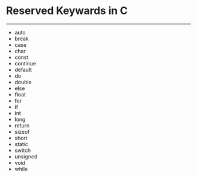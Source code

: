 # Reserved Keywards in C
---
- auto
- break
- case
- char
- const
- continue
- default
- do  
- double
- else
- float
- for
- if 
- int
- long
- return
- sizeof  
- short
- static  
- switch
- unsigned
- void
- while
